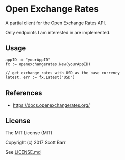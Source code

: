 # Open Exchange Rates

A partial client for the Open Exchange Rates API.

Only endpoints I am interested in are implemented.


## Usage

```
appID := "yourAppID"
fx := openexchangerates.New(yourAppID)

// get exchange rates with USD as the base currency
latest, err := fx.Latest("USD")
```


## References

- https://docs.openexchangerates.org/


## License

The MIT License (MIT)

Copyright (c) 2017 Scott Barr

See [LICENSE.md](LICENSE.md)
